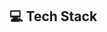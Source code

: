 ## 💻 Tech Stack

<a href="https://github.com/YuchanJeong/WIL/blob/master/HTML_CSS/HTML.md"><img src="https://img.shields.io/badge/HTML-E34F26.svg?&style=for-the-badge&logo=HTML5&logoColor=white" style="height: 1.05rem"/></a>
<a href="https://github.com/YuchanJeong/WIL/blob/master/HTML_CSS/CSS.md"><img src="https://img.shields.io/badge/CSS-1572B6.svg?&style=for-the-badge&logo=CSS3&logoColor=white" style="height: 1.05rem"/></a>
<a href="https://github.com/YuchanJeong/WIL/blob/master/Git/Git.md"><img src="https://img.shields.io/badge/Git-F05032.svg?&style=for-the-badge&logo=Git&logoColor=white" style="height: 1.05rem"/></a>
<a href="https://github.com/YuchanJeong/WIL/blob/master/JavaScript/NodeJs.md"><img src="https://img.shields.io/badge/Node.js-339933.svg?&style=for-the-badge&logo=Node.js&logoColor=white" style="height: 1.05rem"/></a>
<a href="https://github.com/YuchanJeong/WIL/blob/master/JavaScript/JavaScript.md"><img src="https://img.shields.io/badge/Javs_Script-F7DF1E.svg?&style=for-the-badge&logo=JavaScript&logoColor=black" style="height: 1.05rem"/></a>
<a href="https://github.com/YuchanJeong/WIL/blob/master/JavaScript/TypeScript.md"><img src="https://img.shields.io/badge/Type_Script-3178C6.svg?&style=for-the-badge&logo=TypeScript&logoColor=white" style="height: 1.05rem"/></a>
<a href="https://github.com/YuchanJeong/WIL/blob/master/JavaScript/React.md"><img src="https://img.shields.io/badge/React-61DAFB.svg?&style=for-the-badge&logo=react&logoColor=black" style="height: 1.05rem"/></a>
